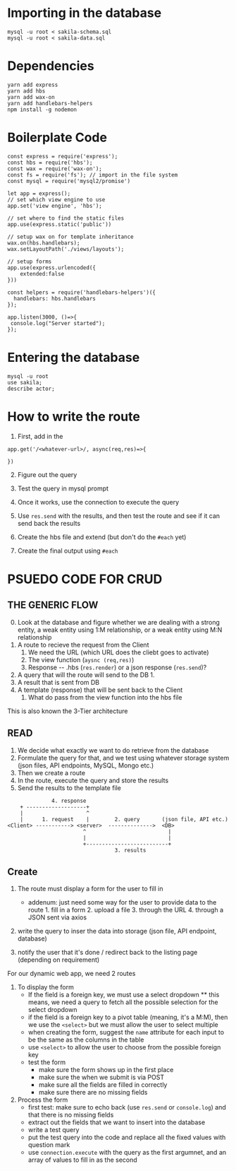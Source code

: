 # Importing in the database

```
mysql -u root < sakila-schema.sql
mysql -u root < sakila-data.sql
```

# Dependencies

```
yarn add express
yarn add hbs
yarn add wax-on
yarn add handlebars-helpers
npm install -g nodemon
```

# Boilerplate Code
```
const express = require('express');
const hbs = require('hbs');
const wax = require('wax-on');
const fs = require('fs'); // import in the file system
const mysql = require('mysql2/promise')

let app = express();
// set which view engine to use
app.set('view engine', 'hbs');

// set where to find the static files
app.use(express.static('public'))

// setup wax on for template inheritance
wax.on(hbs.handlebars);
wax.setLayoutPath('./views/layouts');

// setup forms
app.use(express.urlencoded({
    extended:false
}))

const helpers = require('handlebars-helpers')({
  handlebars: hbs.handlebars
});

app.listen(3000, ()=>{
 console.log("Server started");
});
```

# Entering the database
```
mysql -u root
use sakila;
describe actor;
```

# How to write the route

1. First, add in the 
```
app.get('/<whatever-url>/, async(req,res)=>{

})
```

2. Figure out the query 

3. Test the query in mysql prompt

4. Once it works, use the connection to execute the query

5. Use `res.send` with the results, and then test the route
and see if it can send back the results

6. Create the hbs file and extend (but don't do the `#each` yet)

7. Create the final output using `#each`

# PSUEDO CODE FOR CRUD

## THE GENERIC FLOW

0. Look at the database and figure whether we are dealing
   with a strong entity, a weak entity using 1:M relationship,
   or a weak entity using M:N relationship
1. A route to recieve the request from the Client
   1. We need the URL (which URL does the cliebt goes to activate)
   2. The view function (`aysnc (req,res)`)
   3. Response -- .hbs (`res.render`) or a json response (`res.send`)?
2. A query that will the route will send to the DB
    1. 
3. A result that is sent from DB
4. A template (response) that will be sent back to the Client
   1. What do pass from the view function into the hbs file

This is also known the 3-Tier architecture

## READ
1. We decide what exactly we want to do retrieve from the database
2. Formulate the query for that, and we test using whatever storage system
(json files, API endpoints, MySQL, Mongo etc.)
3. Then we create a route 
4. In the route, execute the query and store the results
5. Send the results to the template file
```
              4. response
    + -------------------+
    |                    ^
    |      1. request    |        2. query       (json file, API etc.)
<Client> -----------> <server>  -------------->  <DB> 
                        ^                          |
                        |                          |
                        +--------------------------+
                                  3. results
```

## Create
1. The route must display a form for the user to fill in
   * addenum: just need some way for the user to provide data to the 
              route
              1. fill in a form
              2. upload a file
              3. through the URL
              4. through a JSON sent via axios

2. write the query to inser the data into storage (json file, API endpoint, database)
3. notify the user that it's done / redirect back to the listing page (depending on requirement)

For our dynamic web app, we need 2 routes

1. To display the form
   * If the field is a foreign key, we must use a select dropdown
   ** this means, we need a query to fetch all the possible selection for the
      select dropdown
   * if the field is a foreign key to a pivot table (meaning, it's a M:M), then
     we use the `<select>` but we must allow the user to select multiple
    * when creating the form, suggest the `name` attribute for each input
      to be the same as the columns in the table
    * use `<select>` to allow the user to choose from the possible foreign key
    * test the form
        * make sure the form shows up in the first place
        * make sure the when we submit is via POST
        * make sure all the fields are filled in correctly
        * make sure there are no missing fields
2. Process the form
    * first test: make sure to echo back (use `res.send` or `console.log`) and that there is no missing fields
    * extract out the fields that we want to insert into the database
    * write a test query
    * put the test query into the code and replace all the fixed values with question mark
    * use `connection.execute` with the query as the first argumnet, and an array of values to fill in as the second